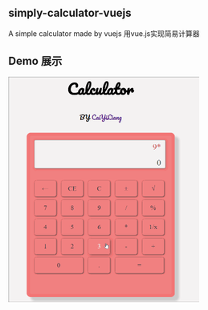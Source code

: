## simply-calculator-vuejs
A simple calculator made by vuejs  用vue.js实现简易计算器


## Demo  展示
<img src="calculator_vuejs.gif" alt="calculator.vuejs-demo" width="380px" height="450px">

